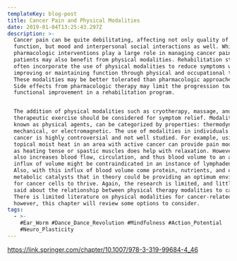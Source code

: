 ```yaml
---
templateKey: blog-post
title: Cancer Pain and Physical Modalities
date: 2019-01-04T13:25:43.297Z
description: >-
  Cancer pain can be quite debilitating, affecting not only quality of life and
  function, but mood and interpersonal social interactions as well. While
  pharmacologic interventions play a large role in managing cancer pain,
  patients may also benefit from physical modalities. Rehabilitation strategies
  often incorporate the use of physical modalities to reduce symptoms while
  improving or maintaining function through physical and occupational therapy.
  These modalities may be better tolerated than pharmacologic approaches alone.
  Side effects from pharmacologic therapy may limit the progression toward
  functional improvement in a rehabilitation program.


  The addition of physical modalities such as cryotherapy, massage, and
  therapeutic exercise should be considered for symptom relief. Modalities, also
  known as physical agents, can be categorized by properties: thermodynamic,
  mechanical, or electromagnetic. The use of modalities in individuals with
  cancer is highly controversial and not well studied. For example, using
  topical moist heat in an area with active cancer can provide pain modulation
  as heating tense or spastic muscles does help with relaxation. However, heat
  also increases blood flow, circulation, and thus blood volume to an area. This
  influx of volume might be contraindicated in an instance of lymphadenopathy.
  Also, with this influx of blood volume come protein, nutrients, and other
  metabolic catalysts that in theory could be providing an optimum environment
  for cancer cells to thrive. Again, the research is limited, and little can be
  said about the relationship between physical therapy modalities to cancer.
  There is limited literature on physical modalities for cancer-related pain;
  however, this chapter will review some options to consider.
tags:
  - >-
    #Ear_Worm #Dance_Dance_Revolution #Mindfulness #Action_Potential
    #Neuro_Plasticity
---
```

<https://link.springer.com/chapter/10.1007/978-3-319-99684-4_46>
